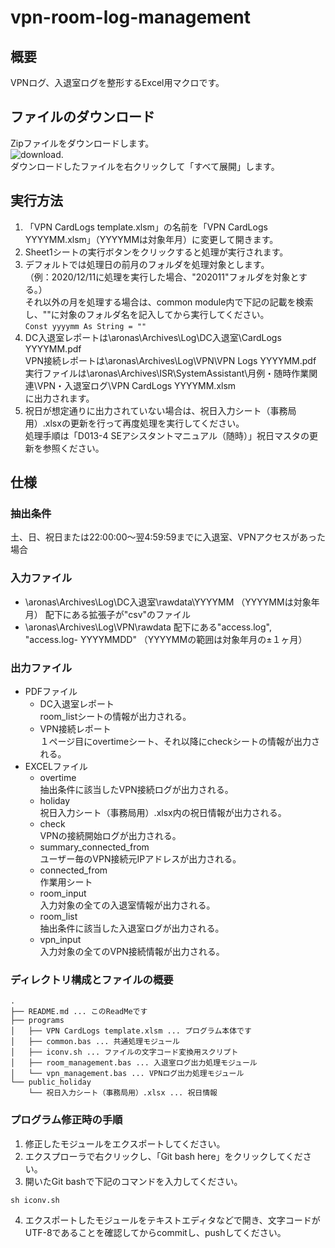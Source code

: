 # vpn-room-log-management
## 概要
VPNログ、入退室ログを整形するExcel用マクロです。
## ファイルのダウンロード
Zipファイルをダウンロードします。  
![download](https://user-images.githubusercontent.com/24307469/126087131-7fd36292-2220-4a86-85ca-53925e1b74e0.png).  
ダウンロードしたファイルを右クリックして「すべて展開」します。
## 実行方法
1. 「VPN CardLogs template.xlsm」の名前を「VPN CardLogs YYYYMM.xlsm」（YYYYMMは対象年月）に変更して開きます。  
1. Sheet1シートの実行ボタンをクリックすると処理が実行されます。  
1. デフォルトでは処理日の前月のフォルダを処理対象とします。  
（例：2020/12/11に処理を実行した場合、"202011"フォルダを対象とする。）  
それ以外の月を処理する場合は、common module内で下記の記載を検索し、""に対象のフォルダ名を記入してから実行してください。  
`Const yyyymm As String = ""` 
1. DC入退室レポートは\\aronas\Archives\Log\DC入退室\CardLogs YYYYMM.pdf  
VPN接続レポートは\\aronas\Archives\Log\VPN\VPN Logs YYYYMM.pdf  
実行ファイルは\\aronas\Archives\ISR\SystemAssistant\月例・随時作業関連\VPN・入退室ログ\VPN CardLogs YYYYMM.xlsm  
に出力されます。  
1. 祝日が想定通りに出力されていない場合は、祝日入力シート（事務局用）.xlsxの更新を行って再度処理を実行してください。  
処理手順は「D013-4 SEアシスタントマニュアル（随時）」祝日マスタの更新を参照ください。  
## 仕様
### 抽出条件
土、日、祝日または22:00:00～翌4:59:59までに入退室、VPNアクセスがあった場合  
### 入力ファイル
- \\aronas\Archives\Log\DC入退室\rawdata\YYYYMM （YYYYMMは対象年月） 配下にある拡張子が"csv"のファイル
- \\aronas\Archives\Log\VPN\rawdata 配下にある"access.log", "access.log- YYYYMMDD" （YYYYMMの範囲は対象年月の±１ヶ月） 
### 出力ファイル
- PDFファイル
    - DC入退室レポート  
        room_listシートの情報が出力される。  
    - VPN接続レポート  
        １ページ目にovertimeシート、それ以降にcheckシートの情報が出力される。  
- EXCELファイル  
    - overtime  
        抽出条件に該当したVPN接続ログが出力される。  
    - holiday  
        祝日入力シート（事務局用）.xlsx内の祝日情報が出力される。  
    - check  
        VPNの接続開始ログが出力される。  
    - summary_connected_from    
        ユーザー毎のVPN接続元IPアドレスが出力される。  
    - connected_from  
        作業用シート  
    - room_input  
        入力対象の全ての入退室情報が出力される。  
    - room_list  
        抽出条件に該当した入退室ログが出力される。  
    - vpn_input  
        入力対象の全てのVPN接続情報が出力される。  
### ディレクトリ構成とファイルの概要
```
.
├── README.md ... このReadMeです
├── programs
│   ├── VPN CardLogs template.xlsm ... プログラム本体です
│   ├── common.bas ... 共通処理モジュール
│   ├── iconv.sh ... ファイルの文字コード変換用スクリプト
│   ├── room_management.bas ... 入退室ログ出力処理モジュール
│   └── vpn_management.bas ... VPNログ出力処理モジュール
└── public_holiday
    └── 祝日入力シート（事務局用）.xlsx ... 祝日情報
```
### プログラム修正時の手順
1. 修正したモジュールをエクスポートしてください。
2. エクスプローラで右クリックし、「Git bash here」をクリックしてください。
3. 開いたGit bashで下記のコマンドを入力してください。
```
sh iconv.sh
```
4. エクスポートしたモジュールをテキストエディタなどで開き、文字コードがUTF-8であることを確認してからcommitし、pushしてください。


